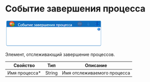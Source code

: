 # Событие завершения процесса

![](<../../../../.gitbook/assets/image (903).png>)



Элемент, отслеживающий завершение процессов.

| Свойство       | Тип    | Описание                    |
| -------------- | ------ | --------------------------- |
| Имя процесса\* | String | Имя отслеживаемого процесса |

